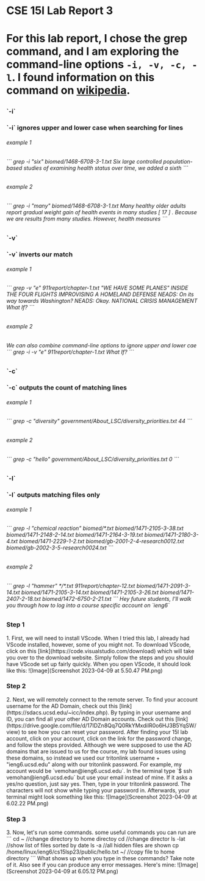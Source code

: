 <h1> CSE 15l Lab Report 3 <h1>
  
For this lab report, I chose the grep command, and I am exploring the command-line options `-i, -v, -c, -l`. I found information on this
command on [wikipedia](https://en.wikibooks.org/wiki/Grep). 
<h3> `-i` <h3>
`-i` ignores upper and lower case when searching for lines
<h6> example 1 <h6>
```
  grep -i "six" biomed/1468-6708-3-1.txt
        Six large controlled population-based studies of
          examining health status over time, we added a sixth
```
<h6> example 2 <h6>
```
  grep -i "many" biomed/1468-6708-3-1.txt
        Many healthy older adults report gradual weight gain
          of health events in many studies [ 17 ] . Because we are
          results from many studies. However, health measures
```
<h3> `-v` <h3>
  `-v` inverts our match 
<h6> example 1 <h6>
```
 grep -v "e" 911report/chapter-1.txt
"WE HAVE SOME PLANES"
INSIDE THE FOUR FLIGHTS
IMPROVISING A HOMELAND DEFENSE
    NEADS: On its way towards Washington?
    NEADS: Okay.
NATIONAL CRISIS MANAGEMENT
What If?
```
<h6> example 2 <h6>
  We can also combine command-line options to ignore upper and lower cae
```
 grep -i -v "e" 911report/chapter-1.txt
What If?
```
  
<h3> `-c` <h3>
  `-c` outputs the count of matching lines 
<h6> example 1 <h6>
```
 grep -c "diversity" government/About_LSC/diversity_priorities.txt
44
```
<h6> example 2 <h6>
```
grep -c "hello" government/About_LSC/diversity_priorities.txt 
0
```
  
<h3> `-l` <h3>
 `-l` outputs matching files only
<h6> example 1 <h6>
```
 grep -l "chemical reaction" biomed/*.txt
biomed/1471-2105-3-38.txt
biomed/1471-2148-2-14.txt
biomed/1471-2164-3-19.txt
biomed/1471-2180-3-4.txt
biomed/1471-2229-1-2.txt
biomed/gb-2001-2-4-research0012.txt
biomed/gb-2002-3-5-research0024.txt
```
<h6> example 2 <h6>
```
grep -l "hammer" */*.txt
911report/chapter-12.txt
biomed/1471-2091-3-14.txt
biomed/1471-2105-3-14.txt
biomed/1471-2105-3-26.txt
biomed/1471-2407-2-18.txt
biomed/1472-6750-2-21.txt
```
Hey future students, I'll walk you through how to log into a course specific account on `ieng6`
<h3>Step 1</h3>
1. First, we will need to install VScode. When I tried this lab, I already had VScode installed, however, some of you might not. To download VScode, click on this [link](https://code.visualstudio.com/download) which will take you over to the download website. Simply follow the steps and you should have VScode set up fairly quickly. When you open VScode, it should look like this:
![Image](Screenshot 2023-04-09 at 5.50.47 PM.png)
<h3>Step 2</h3>
2. Next, we will remotely connect to the remote server. To find your account username for the AD Domain, check out this [link](https://sdacs.ucsd.edu/~icc/index.php). By typing in your username and ID, you can find all your other AD Domain accounts. Check out this [link](https://drive.google.com/file/d/17IDZn8Qq7Q0RkYMxdiIR0o6HJ3B5YqSW/view) to see how you can reset your password. After finding your 15l lab account, click on your account, click on the link for the password change, and follow the steps provided. Although we were supposed to use the AD domains that are issued to us for the course, my lab found issues using these domains, so instead we used our tritonlink username + "ieng6.ucsd.edu" along with our tritonlink password. For example, my account would be `vemohan@ieng6.ucsd.edu`. In the terminal type `$ ssh vemohan@ieng6.ucsd.edu` but use your email instead of mine. If it asks a yes/no question, just say yes. Then, type in your tritonlink password. The characters will not show while typing your password in. Afterwards, your terminal might look something like this:
![Image](Screenshot 2023-04-09 at 6.02.22 PM.png)
<h3>Step 3</h3>
3. Now, let's run some commands. some useful commands you can run are
```
cd ~ //change directory to home directoy
cd //change director
ls -lat //show list of files sorted by date
ls -a //all hidden files are shown
cp /home/linux/ieng6/cs15lsp23/public/hello.txt ~/ //copy file to home directory
```
What shows up when you type in these commands? Take note of it. Also see if you can produce any error messages. Here's mine:
![Image](Screenshot 2023-04-09 at 6.05.12 PM.png)

